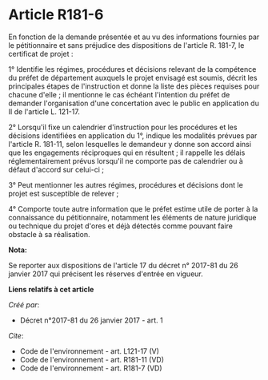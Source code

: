 # Article R181-6

En fonction de la demande présentée et au vu des informations fournies par le pétitionnaire et sans préjudice des
dispositions de l'article R. 181-7, le certificat de projet :

1° Identifie les régimes, procédures et décisions relevant de la compétence du préfet de département auxquels le projet
envisagé est soumis, décrit les principales étapes de l'instruction et donne la liste des pièces requises pour chacune
d'elle ; il mentionne le cas échéant l'intention du préfet de demander l'organisation d'une concertation avec le public en
application du II de l'article L. 121-17.

2° Lorsqu'il fixe un calendrier d'instruction pour les procédures et les décisions identifiées en application du 1°, indique
les modalités prévues par l'article R. 181-11, selon lesquelles le demandeur y donne son accord ainsi que les engagements
réciproques qui en résultent ; il rappelle les délais réglementairement prévus lorsqu'il ne comporte pas de calendrier ou à
défaut d'accord sur celui-ci ;

3° Peut mentionner les autres régimes, procédures et décisions dont le projet est susceptible de relever ;

4° Comporte toute autre information que le préfet estime utile de porter à la connaissance du pétitionnaire, notamment les
éléments de nature juridique ou technique du projet d'ores et déjà détectés comme pouvant faire obstacle à sa réalisation.

**Nota:**

Se reporter aux dispositions de l'article 17 du décret n° 2017-81 du 26 janvier 2017 qui précisent les réserves d'entrée en
vigueur.

**Liens relatifs à cet article**

_Créé par_:

  - Décret n°2017-81 du 26 janvier 2017 - art. 1

_Cite_:

  - Code de l'environnement - art. L121-17 (V)
  - Code de l'environnement - art. R181-11 (VD)
  - Code de l'environnement - art. R181-7 (VD)
